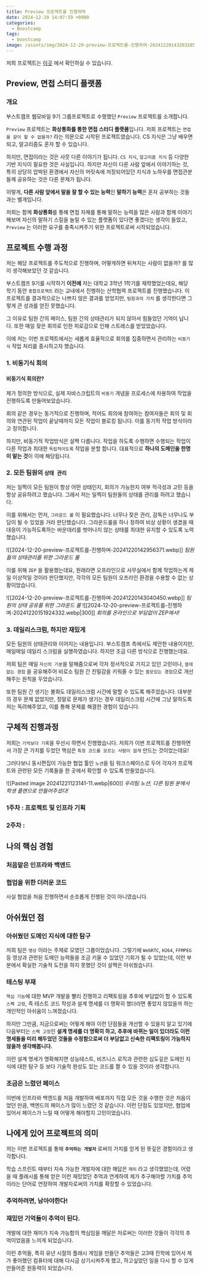```yaml
---
title: Preview 프로젝트를 진행하며
date: 2024-12-20 14:07:59 +0900
categories:
  - Boostcamp
tags:
  - boostcamp
image: /assets/img/2024-12-20-preview-프로젝트를-진행하며-20241220143203285.webp
---
```

저희 프로젝트는 [이곳](https://github.com/boostcampwm-2024/web27-Preview) 에서 확인하실 수 있습니다.
## Preview, 면접 스터디 플랫폼

### 개요

부스트캠프 웹모바일 9기 그룹프로젝트로 수행했던 `Preview` 프로젝트를 소개합니다.

`Preview` 프로젝트는 **화상통화를 통한 면접 스터디 플랫폼**입니다. 저희 프로젝트는 `면접을 같이 할 수 없을까?` 라는 의문으로 시작된 프로젝트였습니다. CS 지식은 그냥 배우면 되고, 알고리즘도 혼자 할 수 있습니다.

하지만, 면접이라는 것은 사뭇 다른 이야기가 됩니다. `CS 지식`, `알고리즘 지식` 등 다양한 기반 지식이 필요한 것은 사실입니다. 하지만 자신이 다른 사람 앞에서 이야기하는 것, 특히 상당히 압박된 환경에서 자신의 머릿속에 저장되어있던 지식과 노하우를 면접관분들께 공유하는 것은 다른 문제가 됩니다.

이렇게, **다른 사람 앞에서 말을 잘 할 수 있는 능력**인 **말하기 능력**은 혼자 공부하는 것들과는 별개입니다.

저희는 함께 **화상통화**를 통해 면접 자체를 통해 말하는 능력을 많은 사람과 함께 이야기 해보며 자신의 말하기 스킬을 늘릴 수 있는 플랫폼이 있다면 좋겠다는 생각이 들었고, `Preview` 는 이러한 요구를 충족시켜주기 위한 프로젝트로써 시작되었습니다.

## 프로젝트 수행 과정

저는 해당 프로젝트를 주도적으로 진행하며, 어떻게하면 뒤쳐지는 사람이 없을까? 를 많이 생각해보았던 것 같습니다.

부스트캠프 9기를 시작하기 **이전에** 저는 대학교 3학년 1학기를 재학했었는데요, 해당 학기 동안 `종합프로젝트` 라는 교내에서 진행하는 산학협력 프로젝트를 진행했습니다. 이 프로젝트를 결과적으로는 나쁘지 않은 결과를 얻었지만, `팀원과의 가치` 를 생각한다면 그렇게 큰 성과를 얻진 못했습니다.

그 이유로 팀원 간의 페이스, 팀원 간의 상태관리가 되지 않아서 힘들었던 기억이 납니다. 또한 매일 잦은 회의로 인한 피로감으로 인해 스트레스를 받았었습니다.

이에 저는 이번 프로젝트에서는 새롭게 효율적으로 회의를 집중하면서 관리하는 `비동기식` 작업 처리를 중시하고자 했습니다.

### 1. 비동기식 회의

#### 비동기식 회의란? 

제가 정의한 방식으로, 실제 자바스크립트의 `비동기` 개념을 프로세스에 차용하여 작업을 진행하도록 만들어보았습니다.

회의 같은 경우는 동기적으로 진행하며, 적어도 회의에 참여하는 참여자들은 회의 및 회의와 연관된 작업이 끝날때까지 모든 작업이 블로킹 됩니다. 이를 동기적 작업 방식이라고 정의합니다.

하지만, 비동기적 작업방식은 살짝 다릅니다. 작업을 하도록 수행하면 수행되는 작업이 다른 작업과 최대한 `독립적이도록` 작업을 분할 합니다. 대표적으로 **하나의 도메인을 한명이 맡는 것**이 이에 해당됩니다.



### 2. 모든 팀원의 `상태 관리`

저는 일찍이 모든 팀원이 항상 어떤 상태인지, 회의가 가능한지 여부 적극성과 고민 등을 항상 공유하려고 했습니다. 그래서 저는 일찍이 팀원들의 상태를 관리를 하려고 했습니다.

이를 위해서는 먼저, `그라운드 룰` 이 필요했습니다. 너무나 잦은 관리, 감독은 너무나도 부담이 될 수 있었을 거라 판단했습니다. 그라운드룰을 하나 정하여 비상 상황이 생겼을 때 대응이 가능하도록하는 바운데리를 벗어나지 않는 상태를 최대한 유지할 수 있도록 노력했습니다.

![[2024-12-20-preview-프로젝트를-진행하며-20241220142956371.webp]]
_팀원들의 상태관리를 위한 그라운드 룰_

이를 위해 `ZEP` 을 활용했는데요, 원래라면 오프라인으로 사무실에서 함께 작업하는게 제일 이상적일 것이라 판단했지만, 각각의 모든 팀원이 오프라인 환경을 수용할 수 없는 상황이었습니다.

![[2024-12-20-preview-프로젝트를-진행하며-20241220143040450.webp]]
_팀원의 상태 공유를 위한 그라운드 룰_
![[2024-12-20-preview-프로젝트를-진행하며-20241220151924332.webp|300]]
_회의를 온라인으로 부담없이 ZEP에서!_
### 3. 데일리스크럼, 하지만 **재밌게**

모든 팀원의 상태관리와 이어지는 내용입니다. 부스트캠프 측에서도 제안한 내용이지만, 매일매일 데일리 스크럼을 실행하였습니다. 하지만 조금 다른 방식으로 진행했는데요.

저희 팀은 매일 `자신의 기분`을 말해줌으로써 각자 정서적으로 가지고 있던 고민이나, `쓸데없는 경험` 을 공유해주어 비로소 팀원 간 친밀감을 키워줄 수 있는 `쓸모있는 경험`으로 개선해주는 원칙을 두었습니다.

또한 팀원 간 생기는 불화도 데일리스크럼 시간에 말할 수 있도록 해주었습니다. 대부분의 경우 문제 없었지만, 정말로 문제가 생기는 경우 데일리스크럼 시간에 그냥 말하도록 저는 독려해주었고, 이를 통해 문제를 해결한 경험이 있습니다.

## 구체적 진행과정

저희는 `기억보다 기록`을 우선시 하면서 진행했습니다. 저희가 이번 프로젝트를 진행하면서 가장 큰 가치를 두었던 핵심은 `특정 코드를 모르는 사람이 없게` 만드는 것이었는데요!

그러다보니 동시편집이 가능한 협업 툴인 `노션`을 팀 워크스페이스로 두어 각자가 프로젝트와 관련된 모든 기록들을 한 곳에서 확인할 수 있도록 만들었습니다.

![[Pasted image 20241221123141-11.webp|600]]
_우리팀 노션, 다른 팀원 분께서 학생 플랜으로 만들어주셨다!_

### 1주차 : 프로젝트 및 인프라 기획

### 2주차 : 

## 나의 핵심 경험

### 처음맡은 인프라와 백엔드


### 협업을 위한 더러운 코드

사실 협업을 처음 진행하면서 순조롭게 진행된 것이 아니였습니다.

## 아쉬웠던 점

### 아쉬웠던 도메인 지식에 대한 탐구

저희 팀은 `영상` 이라는 주제로 모였던 그룹이었습니다. 그렇기에 `WebRTC`, `H264`, `FFMPEG` 등 영상과 관련된 도메인 능력들을 조금 키울 수 있었던 기회가 될 수 있었는데, 이런 부분에서 확실한 기술적 도전을 하지 못했던 것이 살짝은 아쉬웠습니다.

### 테스팅 부재

`핵심 기능`에 대한 MVP 개발을 빨리 진행하고 리팩토링을 추후에 부담없이 할 수 있도록 `스펙 고정`, 즉 테스트 코드 작성과 설계 명세를 더 명확히 했더라면 좋았지 않았을까 하는 개인적인 아쉬움이 느껴졌습니다.

하지만 그만큼, 지금으로써는 어떻게 해야 이런 단점들을 개선할 수 있을지 알고 있기에 다음부터는 `스펙 고정`인 **설계 명세를 더 명확히 하고, 추후에 바뀌는 일이 있더라도 이런 명세들을 미리 해두었던 것들을 수정함으로써 더 부담없고 신속한 리팩토링이 가능하지 않을까 생각해봅니다.**

이런 설계 명세가 명확해지면 성능테스트, 비즈니스 로직과 관련한 심도깊은 도메인 지식에 대한 탐구 등 보다 기술적 완성도 있는 코드를 짤 수 있을 것이라 생각합니다.
### 조금은 느렸던 페이스

이번에 인프라와 백엔드를 처음 개발하여 배포까지 직접 모든 것을 수행한 것은 처음이었던 만큼, 백엔드의 페이스가 많이 느렸던 것 같습니다. 이런 단점도 있었지만, 협업에 있어서 페이스가 느릴 때 어떻게 해야할지 고민이었습니다. 


## 나에게 있어 프로젝트의 의미

저는 이번 프로젝트를 통해 **`추억하는 개발자`** 로써의 가치를 얻게 된 뜻깊은 경험이라고 생각합니다.

학습 스프린트 때부터 지속 가능한 개발자에 대한 해답은 `재미` 라고 생각했었는데, 어렸을 때 플래시를 통해 얻은 이런 재밌었던 추억과 연계하여 제가 추구해야할 가치를 추억이라는 단어로 연장하여 개발자로써의 가치를 확장할 수 있었습니다.


### 추억하려면, 남아야한다!

### 재밌던 기억들이 추억이 된다.

개발에 대한 재미가 지속 가능함의 핵심임을 깨달은 저로써는 이러한 것들이 각각의 추억이었음을 느끼게 되었습니다.

이런 추억들, 특히 유년 시절의 플래시 게임을 만들던 추억들은 고3때 진학에 있어서 제가 좋아했던 컴퓨터에 대해 다시금 상기시켜주게 했고, 하고싶었던 일을 다시 할 수 있게 만들어준 원동력이 되었습니다.